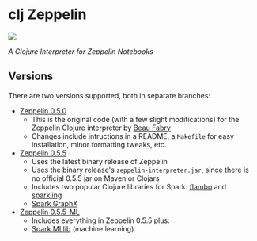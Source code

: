 # clj Zeppelin

[![][clj-zep-logo]][clj-zep-logo-large]

[clj-zep-logo]: resources/images/clojurezeppelin-logo-x250.png
[clj-zep-logo-large]: resources/images/clojurezeppelin-logo-x1000.png

*A Clojure Interpreter for Zeppelin Notebooks*

## Versions

There are two versions supported, both in separate branches:

* [Zeppelin 0.5.0](../../tree/Zeppelin-0.5.0)
  * This is the original code (with a few slight modifications) for the Zeppelin Clojure interpreter by [Beau Fabry](https://github.com/bfabry)
  * Changes include intructions in a README, a ``Makefile`` for easy installation, minor formatting tweaks, etc.
* [Zeppelin 0.5.5](../../tree/Zeppelin-0.5.5)
  * Uses the latest binary release of Zeppelin
  * Uses the binary release's ``zeppelin-interpreter.jar``, since there is no official 0.5.5 jar on Maven or Clojars
  * Includes two popular Clojure libraries for Spark: [flambo](https://github.com/yieldbot/flambo) and [sparkling](https://github.com/gorillalabs/sparkling)
  * [Spark GraphX](http://spark.apache.org/graphx/)
* [Zeppelin 0.5.5-ML](../../tree/Zeppelin-0.5.5-ML)
  * Includes everything in Zeppelin 0.5.5 plus:
  * [Spark MLlib](http://spark.apache.org/docs/latest/mllib-guide.html) (machine learning)
